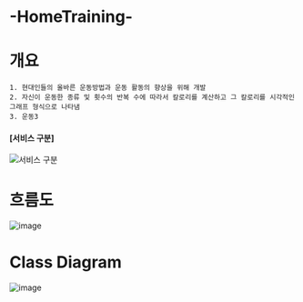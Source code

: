 # -HomeTraining-

# 개요
```
1. 현대인들의 올바른 운동방법과 운동 활동의 향상을 위해 개발
2. 자신이 운동한 종류 및 횟수의 반복 수에 따라서 칼로리를 계산하고 그 칼로리를 시각적인 그래프 형식으로 나타냄
3. 운동3
```

#### [서비스 구분]

![서비스 구분](https://user-images.githubusercontent.com/71122744/117385208-972ba900-af1f-11eb-8d51-fa4927c909dd.JPG)

# 흐름도

![image](https://user-images.githubusercontent.com/71122744/117385233-a3176b00-af1f-11eb-9b64-adeff0a2bc08.png)

# Class Diagram

![image](https://user-images.githubusercontent.com/71122744/117385255-af032d00-af1f-11eb-94fc-88ca0abae55d.png)
